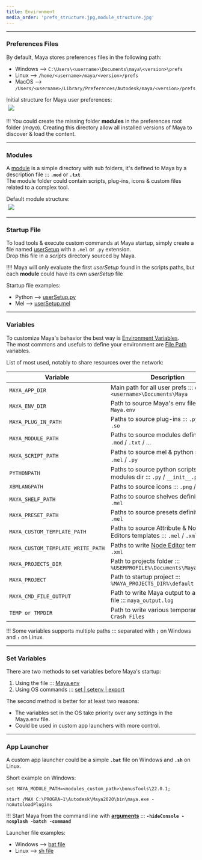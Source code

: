 ```yaml
---
title: Environment
media_order: 'prefs_structure.jpg,module_structure.jpg'
---
```


___
### Preferences Files

By default, Maya stores preferences files in the following path:  
- Windows --> `C:\Users\<username>\Documents\maya\<version>\prefs`  
- Linux --> `/home/<username>/maya/<version>/prefs`  
- MacOS --> `/Users/<username>/Library/Preferences/Autodesk/maya/<version>/prefs`  

Initial structure for Maya user preferences:  
<img src="environment/prefs_structure.jpg" style="align:left;margin:5px 5px">  

!!! You could create the missing folder **modules** in the preferences root folder (*maya*). Creating this directory allow all installed versions of Maya to discover & load the content.  

___
### Modules
A [module](https://help.autodesk.com/view/MAYAUL/2020/ENU/?guid=__developer_Maya_SDK_MERGED_Distributing_Maya_Plug_ins_DistributingUsingModules_Maya_module_paths_folders_and_html) is a simple directory with sub folders, it's defined to Maya by a description file ::: **`.mod`** or **`.txt`**  
The module folder could contain scripts, plug-ins, icons & custom files related to a complex tool.

Default module structure:  
<img src="environment/module_structure.jpg" style="align:left;margin:5px 5px">  

___
### Startup File

To load tools & execute custom commands at Maya startup, simply create a file named [userSetup](https://help.autodesk.com/view/MAYAUL/2020/ENU/?guid=GUID-F3D60949-2372-47F5-B8D6-78D73F78D587) with a `.mel` or `.py` extension.  
Drop this file in a *scripts* directory sourced by Maya.

!!!! Maya will only evaluate the first *userSetup* found in the scripts paths, but each **module** could have its own *userSetup* file

Startup file examples:  
- Python --> [userSetup.py](https://u.pcloud.link/publink/show?code=XZF44HXZcS6uu3ngbLFS0E8cMfUG4QjlfwIV) 
- Mel --> [userSetup.mel](https://u.pcloud.link/publink/show?code=XZJ44HXZDWLBtWdg4ImQ9i2lUGwDMRnRG6YV)

___
### Variables

To customize Maya's behavior the best way is [Environment Variables](https://help.autodesk.com/view/MAYAUL/2020/ENU/?guid=GUID-925EB3B5-1839-45ED-AA2E-3184E3A45AC7).  
The most commons and usefuls to define your environment are [File Path](https://help.autodesk.com/view/MAYAUL/2020/ENU/?guid=GUID-228CCA33-4AFE-4380-8C3D-18D23F7EAC72) variables.

List of most used, notably to share resources over the network:

| Variable                          | Description               
| -----------------------           | --------------------------
| `MAYA_APP_DIR`                    | Main path for all user prefs ::: `c:\Users\<username>\Documents\Maya`
| `MAYA_ENV_DIR`                    | Path to source Maya's env file ::: `Maya.env`
| `MAYA_PLUG_IN_PATH`               | Paths to source plug-ins ::: `.py` / `.mll` / `.so`
| `MAYA_MODULE_PATH`                | Paths to source modules definitions ::: `.mod` / `.txt` / ...
| `MAYA_SCRIPT_PATH`                | Paths to source mel & python scripts ::: `.mel` / `.py`
| `PYTHONPATH`                      | Paths to source python scripts & modules dir ::: `.py` / `__init__.py`
| `XBMLANGPATH`                     | Paths to source icons ::: `.png` / `.svg` / ...
| `MAYA_SHELF_PATH`                 | Paths to source shelves definitions ::: `.mel`
| `MAYA_PRESET_PATH`                | Paths to source presets definitions ::: `.mel`
| `MAYA_CUSTOM_TEMPLATE_PATH`       | Paths to source Attribute & Node Editors templates ::: `.mel` / `.xml`
| `MAYA_CUSTOM_TEMPLATE_WRITE_PATH` | Paths to write [Node Editor](https://help.autodesk.com/view/MAYAUL/2020/ENU/?guid=GUID-C1E02C84-8CCF-4B3D-B080-F4A379AD1FCB) templates ::: `.xml`
| `MAYA_PROJECTS_DIR`               | Path to projects folder ::: `%USERPROFILE%\Documents\Maya\projects`
| `MAYA_PROJECT`                    | Path to startup project ::: `%MAYA_PROJECTS_DIR%\default`
| `MAYA_CMD_FILE_OUTPUT`            | Path to write Maya output to an external file ::: `maya_output.log`
| `TEMP or TMPDIR`                  | Path to write various temporary files ::: `Crash Files`

!!! Some variables supports multiple paths ::: separated with **`;`** on Windows and **`:`** on Linux. 

___
### Set Variables

There are two methods to set variables before Maya's startup:

1. Using the file ::: [Maya.env](https://help.autodesk.com/view/MAYAUL/2020/ENU/?guid=GUID-8EFB1AC1-ED7D-4099-9EEE-624097872C04)
2. Using OS commands ::: [set | setenv | export](https://help.autodesk.com/view/MAYAUL/2020/ENU/?guid=GUID-1D8B1A57-6FA3-4494-8FEC-87DA2A38FD35)

The second method is better for at least two reasons:
- The variables set in the OS take priority over any settings in the Maya.env file.
- Could be used in custom app launchers with more control.

___
### App Launcher

A custom app launcher could be a simple **`.bat`** file on Windows and **`.sh`** on Linux.  

Short example on Windows:  
```
set MAYA_MODULE_PATH=<modules_custom_path>\bonusTools\22.0.1;

start /MAX C:\PROGRA~1\Autodesk\Maya2020\bin\maya.exe -noAutoloadPlugins
```
!!! Start Maya from the command line with [**arguments**](https://help.autodesk.com/view/MAYAUL/2020/ENU/?guid=GUID-2E5D1D43-DC3D-4CB2-9A35-757598220F22) ::: **`-hideConsole -nosplash -batch -command`**  

Launcher file examples:
- Windows --> [bat file](https://u.pcloud.link/publink/show?code=XZURRHXZMaoUOt5ejr8zmsTMq69QEFL2uBzk)
- Linux --> [sh file](https://u.pcloud.link/publink/show?code=XZE84HXZg91fYe7GWyVJsAtbsbbUAjTH9yeV)

